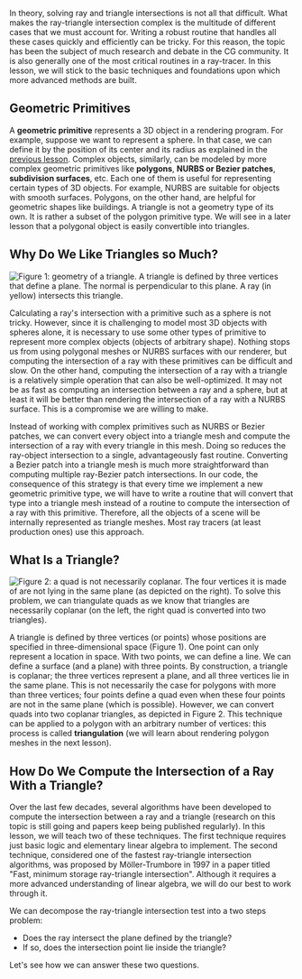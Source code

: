 In theory, solving ray and triangle intersections is not all that difficult. What makes the ray-triangle intersection complex is the multitude of different cases that we must account for. Writing a robust routine that handles all these cases quickly and efficiently can be tricky. For this reason, the topic has been the subject of much research and debate in the CG community. It is also generally one of the most critical routines in a ray-tracer. In this lesson, we will stick to the basic techniques and foundations upon which more advanced methods are built.

## Geometric Primitives

A **geometric primitive** represents a 3D object in a rendering program. For example, suppose we want to represent a sphere. In that case, we can define it by the position of its center and its radius as explained in the [previous lesson](/lessons/3d-basic-rendering/minimal-ray-tracer-rendering-simple-shapes/ray-sphere-intersection). Complex objects, similarly, can be modeled by more complex geometric primitives like **polygons**, **NURBS or Bezier patches**, **subdivision surfaces**, etc. Each one of them is useful for representing certain types of 3D objects. For example, NURBS are suitable for objects with smooth surfaces. Polygons, on the other hand, are helpful for geometric shapes like buildings. A triangle is not a geometry type of its own. It is rather a subset of the polygon primitive type. We will see in a later lesson that a polygonal object is easily convertible into triangles.

## Why Do We Like Triangles so Much?

![Figure 1: geometry of a triangle. A triangle is defined by three vertices that define a plane. The normal is perpendicular to this plane. A ray (in yellow) intersects this triangle.](/images/ray-triangle/triangle1.png)

Calculating a ray's intersection with a primitive such as a sphere is not tricky. However, since it is challenging to model most 3D objects with spheres alone, it is necessary to use some other types of primitive to represent more complex objects (objects of arbitrary shape). Nothing stops us from using polygonal meshes or NURBS surfaces with our renderer, but computing the intersection of a ray with these primitives can be difficult and slow. On the other hand, computing the intersection of a ray with a triangle is a relatively simple operation that can also be well-optimized. It may not be as fast as computing an intersection between a ray and a sphere, but at least it will be better than rendering the intersection of a ray with a NURBS surface. This is a compromise we are willing to make.

Instead of working with complex primitives such as NURBS or Bezier patches, we can convert every object into a triangle mesh and compute the intersection of a ray with every triangle in this mesh. Doing so reduces the ray-object intersection to a single, advantageously fast routine. Converting a Bezier patch into a triangle mesh is much more straightforward than computing multiple ray-Bezier patch intersections. In our code, the consequence of this strategy is that every time we implement a new geometric primitive type, we will have to write a routine that will convert that type into a triangle mesh instead of a routine to compute the intersection of a ray with this primitive. Therefore, all the objects of a scene will be internally represented as triangle meshes. Most ray tracers (at least production ones) use this approach.

## What Is a Triangle?

![Figure 2: a quad is not necessarily coplanar. The four vertices it is made of are not lying in the same plane (as depicted on the right). To solve this problem, we can triangulate quads as we know that triangles are necessarily coplanar (on the left, the right quad is converted into two triangles).](/images/ray-triangle/triangulated.png)

A triangle is defined by three vertices (or points) whose positions are specified in three-dimensional space (Figure 1). One point can only represent a location in space. With two points, we can define a line. We can define a surface (and a plane) with three points. By construction, a triangle is coplanar; the three vertices represent a plane, and all three vertices lie in the same plane. This is not necessarily the case for polygons with more than three vertices; four points define a quad even when these four points are not in the same plane (which is possible). However, we can convert quads into two coplanar triangles, as depicted in Figure 2. This technique can be applied to a polygon with an arbitrary number of vertices: this process is called **triangulation** (we will learn about rendering polygon meshes in the next lesson).

## How Do We Compute the Intersection of a Ray With a Triangle?

Over the last few decades, several algorithms have been developed to compute the intersection between a ray and a triangle (research on this topic is still going and papers keep being published regularly). In this lesson, we will teach two of these techniques. The first technique requires just basic logic and elementary linear algebra to implement. The second technique, considered one of the fastest ray-triangle intersection algorithms, was proposed by Möller-Trumbore in 1997 in a paper titled "Fast, minimum storage ray-triangle intersection". Although it requires a more advanced understanding of linear algebra, we will do our best to work through it.

We can decompose the ray-triangle intersection test into a two steps problem:

- Does the ray intersect the plane defined by the triangle?
- If so, does the intersection point lie inside the triangle?

Let's see how we can answer these two questions.